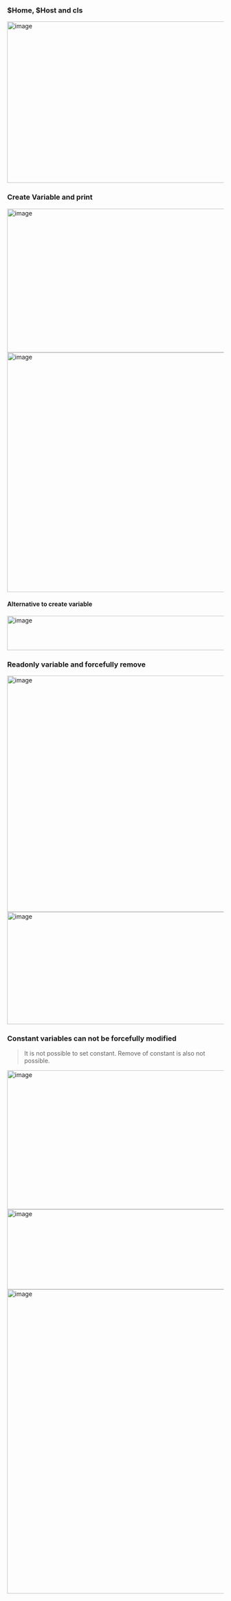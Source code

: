 ### $Home, $Host and cls

<img width="1024" height="375" alt="image" src="https://github.com/user-attachments/assets/05a2b11d-1747-40e6-a841-308472134004" />

### Create Variable and print
<img width="838" height="334" alt="image" src="https://github.com/user-attachments/assets/33a6bc05-c2d6-40f6-9a77-c58e4a983abf" />

<img width="1003" height="557" alt="image" src="https://github.com/user-attachments/assets/48aeb0fa-dd32-407e-9a0d-031301a73ef3" />
  
#### Alternative to create variable
<img width="1215" height="80" alt="image" src="https://github.com/user-attachments/assets/7f4a34ff-78fb-4060-923c-928419bc6c8e" />

### Readonly variable and forcefully remove
<img width="1521" height="549" alt="image" src="https://github.com/user-attachments/assets/46c32a28-5bb3-43ef-83ae-84a9934c16e5" />

<img width="1358" height="261" alt="image" src="https://github.com/user-attachments/assets/1d7d64d3-a7c9-4de7-9975-c44c4dd9840c" />

### Constant variables can not be forcefully modified
> It is not possible to set constant. Remove of constant is also not possible.
<img width="809" height="323" alt="image" src="https://github.com/user-attachments/assets/b588a148-b0a2-4815-8239-501bdb83c712" />
<img width="1273" height="186" alt="image" src="https://github.com/user-attachments/assets/cd51bf95-c93c-424c-b555-62311ab036d8" />

<img width="1208" height="707" alt="image" src="https://github.com/user-attachments/assets/afed83e8-1efc-41e5-80db-840f1a19699a" />







